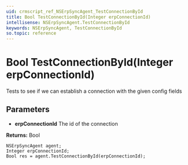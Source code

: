 ```yaml
---
uid: crmscript_ref_NSErpSyncAgent_TestConnectionById
title: Bool TestConnectionById(Integer erpConnectionId)
intellisense: NSErpSyncAgent.TestConnectionById
keywords: NSErpSyncAgent, TestConnectionById
so.topic: reference
---
```


# Bool TestConnectionById(Integer erpConnectionId)

Tests to see if we can establish a connection with the given config fields

## Parameters

* **erpConnectionId** The id of the connection

**Returns:** Bool

```crmscript
NSErpSyncAgent agent;
Integer erpConnectionId;
Bool res = agent.TestConnectionById(erpConnectionId);
```

